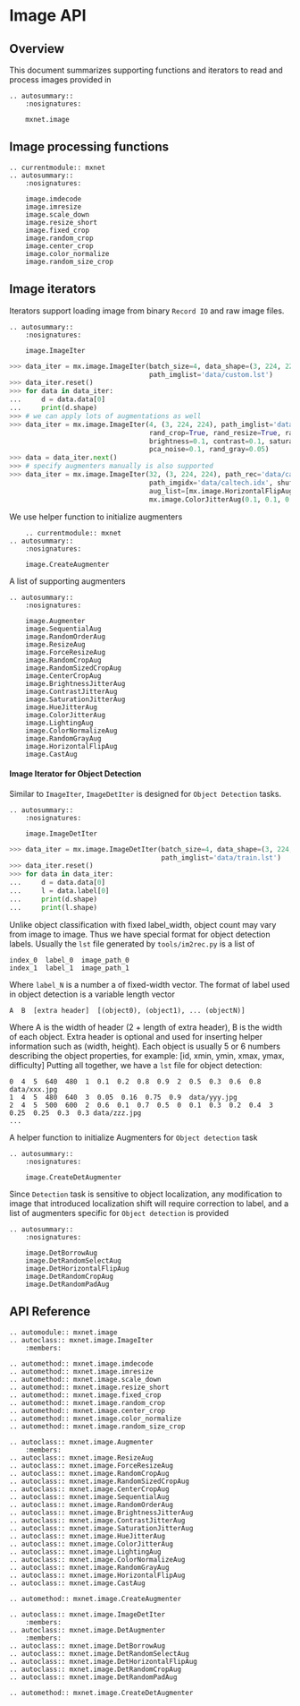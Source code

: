 # Image API

## Overview
This document summarizes supporting functions and iterators to read and process
images provided in
```eval_rst
.. autosummary::
    :nosignatures:

    mxnet.image
```

## Image processing functions
```eval_rst
.. currentmodule:: mxnet
.. autosummary::
    :nosignatures:

    image.imdecode
    image.imresize
    image.scale_down
    image.resize_short
    image.fixed_crop
    image.random_crop
    image.center_crop
    image.color_normalize
    image.random_size_crop
```    

## Image iterators
Iterators support loading image from binary `Record IO` and raw image files.
```eval_rst
.. autosummary::
    :nosignatures:

    image.ImageIter
```
```python
>>> data_iter = mx.image.ImageIter(batch_size=4, data_shape=(3, 224, 224), label_width=1,
                                   path_imglist='data/custom.lst')
>>> data_iter.reset()
>>> for data in data_iter:
...     d = data.data[0]
...     print(d.shape)
>>> # we can apply lots of augmentations as well
>>> data_iter = mx.image.ImageIter(4, (3, 224, 224), path_imglist='data/custom.lst',
                                   rand_crop=True, rand_resize=True, rand_mirror=True, mean=True,
                                   brightness=0.1, contrast=0.1, saturation=0.1, hue=0.1,
                                   pca_noise=0.1, rand_gray=0.05)
>>> data = data_iter.next()
>>> # specify augmenters manually is also supported
>>> data_iter = mx.image.ImageIter(32, (3, 224, 224), path_rec='data/caltech.rec',
                                   path_imgidx='data/caltech.idx', shuffle=True,
                                   aug_list=[mx.image.HorizontalFlipAug(0.5),
                                   mx.image.ColorJitterAug(0.1, 0.1, 0.1)])
```

We use helper function to initialize augmenters
```eval_rst
    .. currentmodule:: mxnet
.. autosummary::
    :nosignatures:

    image.CreateAugmenter
```

A list of supporting augmenters
```eval_rst
.. autosummary::
    :nosignatures:

    image.Augmenter
    image.SequentialAug
    image.RandomOrderAug
    image.ResizeAug
    image.ForceResizeAug
    image.RandomCropAug
    image.RandomSizedCropAug
    image.CenterCropAug
    image.BrightnessJitterAug
    image.ContrastJitterAug
    image.SaturationJitterAug
    image.HueJitterAug
    image.ColorJitterAug
    image.LightingAug
    image.ColorNormalizeAug
    image.RandomGrayAug
    image.HorizontalFlipAug
    image.CastAug
```

#### Image Iterator for Object Detection
Similar to `ImageIter`, `ImageDetIter` is designed for `Object Detection` tasks.
```eval_rst
.. autosummary::
    :nosignatures:

    image.ImageDetIter
```

```python
>>> data_iter = mx.image.ImageDetIter(batch_size=4, data_shape=(3, 224, 224),
                                      path_imglist='data/train.lst')
>>> data_iter.reset()
>>> for data in data_iter:
...     d = data.data[0]
...     l = data.label[0]
...     print(d.shape)
...     print(l.shape)
```

Unlike object classification with fixed label_width, object count may vary from
image to image. Thus we have special format for object detection labels.
Usually the `lst` file generated by `tools/im2rec.py` is a list of
```
index_0  label_0  image_path_0
index_1  label_1  image_path_1
```
Where `label_N` is a number a of fixed-width vector.
The format of label used in object detection is a variable length vector
```
A  B  [extra header]  [(object0), (object1), ... (objectN)]
```
Where A is the width of header (2 + length of extra header), B is the width of each object.
Extra header is optional and used for inserting helper information such as (width, height).
Each object is usually 5 or 6 numbers describing the object properties, for example:
[id, xmin, ymin, xmax, ymax, difficulty]
Putting all together, we have a `lst` file for object detection:
```
0  4  5  640  480  1  0.1  0.2  0.8  0.9  2  0.5  0.3  0.6  0.8  data/xxx.jpg
1  4  5  480  640  3  0.05  0.16  0.75  0.9  data/yyy.jpg
2  4  5  500  600  2  0.6  0.1  0.7  0.5  0  0.1  0.3  0.2  0.4  3  0.25  0.25  0.3  0.3 data/zzz.jpg
...
```

A helper function to initialize Augmenters for `Object detection` task
```eval_rst
.. autosummary::
    :nosignatures:

    image.CreateDetAugmenter
  ```

Since `Detection` task is sensitive to object localization, any modification
to image that introduced localization shift will require correction to label,
and a list of augmenters specific for `Object detection` is provided
```eval_rst
.. autosummary::
    :nosignatures:

    image.DetBorrowAug
    image.DetRandomSelectAug
    image.DetHorizontalFlipAug
    image.DetRandomCropAug
    image.DetRandomPadAug
```

## API Reference

<script type="text/javascript" src='../../../_static/js/auto_module_index.js'></script>

```eval_rst
.. automodule:: mxnet.image
.. autoclass:: mxnet.image.ImageIter
    :members:

.. automethod:: mxnet.image.imdecode
.. automethod:: mxnet.image.imresize
.. automethod:: mxnet.image.scale_down
.. automethod:: mxnet.image.resize_short
.. automethod:: mxnet.image.fixed_crop
.. automethod:: mxnet.image.random_crop
.. automethod:: mxnet.image.center_crop
.. automethod:: mxnet.image.color_normalize
.. automethod:: mxnet.image.random_size_crop

.. autoclass:: mxnet.image.Augmenter
    :members:
.. autoclass:: mxnet.image.ResizeAug
.. autoclass:: mxnet.image.ForceResizeAug
.. autoclass:: mxnet.image.RandomCropAug
.. autoclass:: mxnet.image.RandomSizedCropAug
.. autoclass:: mxnet.image.CenterCropAug
.. autoclass:: mxnet.image.SequentialAug
.. autoclass:: mxnet.image.RandomOrderAug
.. autoclass:: mxnet.image.BrightnessJitterAug
.. autoclass:: mxnet.image.ContrastJitterAug
.. autoclass:: mxnet.image.SaturationJitterAug
.. autoclass:: mxnet.image.HueJitterAug
.. autoclass:: mxnet.image.ColorJitterAug
.. autoclass:: mxnet.image.LightingAug
.. autoclass:: mxnet.image.ColorNormalizeAug
.. autoclass:: mxnet.image.RandomGrayAug
.. autoclass:: mxnet.image.HorizontalFlipAug
.. autoclass:: mxnet.image.CastAug

.. automethod:: mxnet.image.CreateAugmenter

.. autoclass:: mxnet.image.ImageDetIter
    :members:
.. autoclass:: mxnet.image.DetAugmenter
    :members:
.. autoclass:: mxnet.image.DetBorrowAug
.. autoclass:: mxnet.image.DetRandomSelectAug
.. autoclass:: mxnet.image.DetHorizontalFlipAug
.. autoclass:: mxnet.image.DetRandomCropAug
.. autoclass:: mxnet.image.DetRandomPadAug

.. automethod:: mxnet.image.CreateDetAugmenter
```
<script>auto_index("api-reference");</script>
